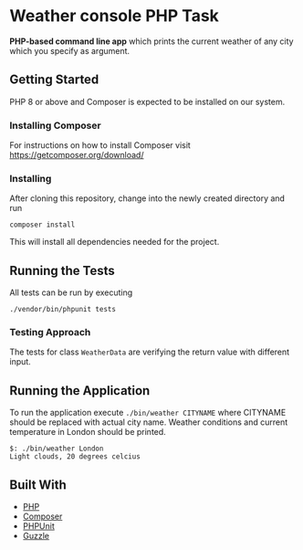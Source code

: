 # Weather console PHP Task

**PHP-based command line app** which prints the current weather of any city which you specify as argument.


## Getting Started

PHP 8 or above and Composer is expected to be installed on our system.

### Installing Composer

For instructions on how to install Composer visit https://getcomposer.org/download/

### Installing

After cloning this repository, change into the newly created directory and run

```
composer install
```

This will install all dependencies needed for the project.


## Running the Tests

All tests can be run by executing

```
./vendor/bin/phpunit tests
```

### Testing Approach

The tests for class `WeatherData` are verifying the return value with different input.


## Running the Application

To run the application execute `./bin/weather CITYNAME` where CITYNAME should be replaced with actual city name.
Weather conditions and current temperature in London should be printed.

```
$: ./bin/weather London
Light clouds, 20 degrees celcius
```


## Built With

- [PHP](https://secure.php.net/)
- [Composer](https://getcomposer.org/)
- [PHPUnit](https://phpunit.de/)
- [Guzzle](http://guzzlephp.org/)
